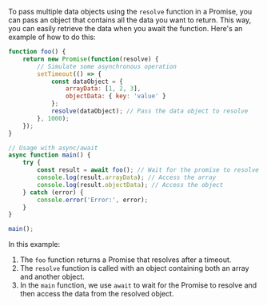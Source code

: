 To pass multiple data objects using the `resolve` function in a Promise, you can pass an object that contains all the data you want to return. This way, you can easily retrieve the data when you await the function. Here's an example of how to do this:

```javascript
function foo() {
    return new Promise(function(resolve) {
        // Simulate some asynchronous operation
        setTimeout(() => {
            const dataObject = { 
                arrayData: [1, 2, 3], 
                objectData: { key: 'value' } 
            };
            resolve(dataObject); // Pass the data object to resolve
        }, 1000);
    });
}

// Usage with async/await
async function main() {
    try {
        const result = await foo(); // Wait for the promise to resolve
        console.log(result.arrayData); // Access the array
        console.log(result.objectData); // Access the object
    } catch (error) {
        console.error('Error:', error);
    }
}

main();
```

In this example:

1. The `foo` function returns a Promise that resolves after a timeout.
2. The `resolve` function is called with an object containing both an array and another object.
3. In the `main` function, we use `await` to wait for the Promise to resolve and then access the data from the resolved object.